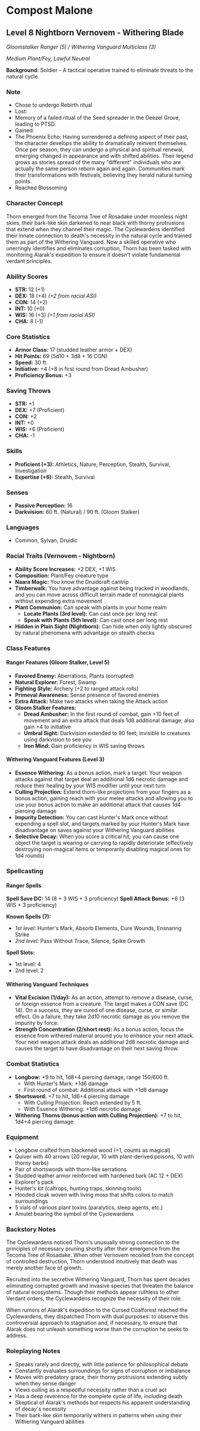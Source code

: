 # Compost Malone
## Level 8 Nightborn Vernovem - Withering Blade
*Gloomstalker Ranger (5) / Withering Vanguard Multiclass (3)*

*Medium Plant/Fey, Lawful Neutral*

**Background:** Soldier - A tactical operative trained to eliminate threats to the natural cycle.

### Note
- Chose to undergo Rebirth ritual
- Lost:
- Memory of a failed ritual of the Seed spreader in the Deezel Grove, leading to PTSD.
- Gained:
- The Phoenix Echo: Having surrendered a defining aspect of their past, the character develops the ability to dramatically reinvent themselves. Once per season, they can undergo a physical and spiritual renewal, emerging changed in appearance and with shifted abilities. Their legend grows as stories spread of the many "different" individuals who are actually the same person reborn again and again. Communities mark their transformations with festivals, believing they herald natural turning points.
- Reached Blossoming


### Character Concept
Thorn emerged from the Tecoma Tree of Rosadake under moonless night skies, their bark-like skin darkened to near black with thorny protrusions that extend when they channel their magic. The Cyclewardens identified their innate connection to death's necessity in the natural cycle and trained them as part of the Withering Vanguard. Now a skilled operative who unerringly identifies and eliminates corruption, Thorn has been tasked with monitoring Alarak's expedition to ensure it doesn't violate fundamental verdant principles.

### Ability Scores
- **STR:** 12 (+1)
- **DEX:** 18 (+4) *(+2 from racial ASI)*
- **CON:** 14 (+2)
- **INT:** 10 (+0)
- **WIS:** 16 (+3) *(+1 from racial ASI)*
- **CHA:** 8 (-1)

### Core Statistics
- **Armor Class:** 17 (studded leather armor + DEX)
- **Hit Points:** 69 (5d10 + 3d8 + 16 CON)
- **Speed:** 30 ft.
- **Initiative:** +4 (+8 in first round from Dread Ambusher)
- **Proficiency Bonus:** +3

### Saving Throws
- **STR:** +1
- **DEX:** +7 (Proficient)
- **CON:** +2
- **INT:** +0
- **WIS:** +6 (Proficient)
- **CHA:** -1

### Skills
- **Proficient (+3):** Athletics, Nature, Perception, Stealth, Survival, Investigation
- **Expertise (+6):** Stealth, Survival

### Senses
- **Passive Perception:** 16
- **Darkvision:** 60 ft. (Natural) / 90 ft. (Gloom Stalker)

### Languages
- Common, Sylvan, Druidic

### Racial Traits (Vernovem - Nightborn)
- **Ability Score Increases:** +2 DEX, +1 WIS
- **Composition:** Plant/Fey creature type
- **Naara Magic:** You know the Druidcraft cantrip
- **Timberwalk:** You have advantage against being tracked in woodlands, and you can move across difficult terrain made of nonmagical plants without expending extra movement
- **Plant Communion:** Can speak with plants in your home realm
  - **Locate Plants (3rd level):** Can cast once per long rest
  - **Speak with Plants (5th level):** Can cast once per long rest
- **Hidden in Plain Sight (Nightborn):** Can hide when only lightly obscured by natural phenomena with advantage on stealth checks

### Class Features

#### Ranger Features (Gloom Stalker, Level 5)
- **Favored Enemy:** Aberrations, Plants (corrupted)
- **Natural Explorer:** Forest, Swamp
- **Fighting Style:** Archery (+2 to ranged attack rolls)
- **Primeval Awareness:** Sense presence of favored enemies
- **Extra Attack:** Make two attacks when taking the Attack action
- **Gloom Stalker Features:**
  - **Dread Ambusher:** In the first round of combat, gain +10 feet of movement and an extra attack that deals 1d8 additional damage; also gain +4 to initiative
  - **Umbral Sight:** Darkvision extended to 90 feet; invisible to creatures using darkvision to see you
  - **Iron Mind:** Gain proficiency in WIS saving throws

#### Withering Vanguard Features (Level 3)
- **Essence Withering:** As a bonus action, mark a target. Your weapon attacks against that target deal an additional 1d6 necrotic damage and reduce their healing by your WIS modifier until your next turn
- **Culling Projection:** Extend thorn-like projections from your fingers as a bonus action, gaining reach with your melee attacks and allowing you to use your bonus action to make an additional attack that causes 1d4 piercing damage
- **Impurity Detection:** You can cast Hunter's Mark once without expending a spell slot, and targets marked by your Hunter's Mark have disadvantage on saves against your Withering Vanguard abilities
- **Selective Decay:** When you score a critical hit, you can cause one object the target is wearing or carrying to rapidly deteriorate (effectively destroying non-magical items or temporarily disabling magical ones for 1d4 rounds)

### Spellcasting

#### Ranger Spells
**Spell Save DC:** 14 (8 + 3 WIS + 3 proficiency)
**Spell Attack Bonus:** +6 (3 WIS + 3 proficiency)

**Known Spells (7):**
- *1st level:* Hunter's Mark, Absorb Elements, Cure Wounds, Ensnaring Strike
- *2nd level:* Pass Without Trace, Silence, Spike Growth

**Spell Slots:**
- 1st level: 4
- 2nd level: 2

#### Withering Vanguard Techniques
- **Vital Excision (1/day):** As an action, attempt to remove a disease, curse, or foreign essence from a creature. The target makes a CON save (DC 14). On a success, they are cured of one disease, curse, or similar effect. On a failure, they take 2d10 necrotic damage as you remove the impurity by force.
- **Strength Concentration (2/short rest):** As a bonus action, focus the essence from withered material around you to enhance your next attack. Your next weapon attack deals an additional 2d8 necrotic damage and causes the target to have disadvantage on their next saving throw.

### Combat Statistics
- **Longbow:** +9 to hit, 1d8+4 piercing damage, range 150/600 ft.
  - With Hunter's Mark: +1d6 damage
  - First round of combat: Additional attack with +1d8 damage
- **Shortsword:** +7 to hit, 1d6+4 piercing damage
  - With Culling Projection: Reach extended by 5 ft.
  - With Essence Withering: +1d6 necrotic damage
- **Withering Thorns (bonus action with Culling Projection):** +7 to hit, 1d4+4 piercing damage

### Equipment
- Longbow crafted from blackened wood (+1, counts as magical)
- Quiver with 40 arrows (20 regular, 10 with plant-derived poisons, 10 with thorny barbs)
- Pair of shortswords with thorn-like serrations
- Studded leather armor reinforced with hardened bark (AC 12 + DEX)
- Explorer's pack
- Hunter's kit (caltrops, hunting traps, skinning tools)
- Hooded cloak woven with living moss that shifts colors to match surroundings
- 5 vials of various plant toxins (paralytics, sleep agents, etc.)
- Amulet bearing the symbol of the Cyclewardens

### Backstory Notes
The Cyclewardens noticed Thorn's unusually strong connection to the principles of necessary pruning shortly after their emergence from the Tecoma Tree of Rosadake. When other Vernovem recoiled from the concept of controlled destruction, Thorn understood intuitively that death was merely another face of growth.

Recruited into the secretive Withering Vanguard, Thorn has spent decades eliminating corrupted growth and invasive species that threaten the balance of natural ecosystems. Though their methods appear ruthless to other Verdant orders, the Cyclewardens recognize the necessity of their role.

When rumors of Alarak's expedition to the Cursed Coalforest reached the Cyclewardens, they dispatched Thorn with dual purposes: to observe this controversial approach to stagnation and, if necessary, to ensure that Alarak does not unleash something worse than the corruption he seeks to address.

### Roleplaying Notes
- Speaks rarely and directly, with little patience for philosophical debate
- Constantly evaluates surroundings for signs of corruption or imbalance
- Moves with predatory grace, their thorny protrusions extending subtly when they sense danger
- Views culling as a respectful necessity rather than a cruel act
- Has a deep reverence for the complete cycle of life, including death
- Skeptical of Alarak's methods but respects his apparent understanding of decay's necessity
- Their bark-like skin temporarily withers in patterns when using their Withering Vanguard abilities
